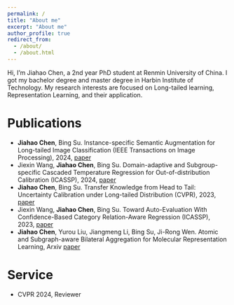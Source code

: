 ```yaml
---
permalink: /
title: "About me"
excerpt: "About me"
author_profile: true
redirect_from: 
  - /about/
  - /about.html
---
```


Hi, I’m Jiahao Chen, a 2nd year PhD student at Renmin University of China. I got my bachelor degree and master degree in Harbin Institute of Technology. My research interests are focused on Long-tailed learning, Representation Learning, and their application.

Publications 
======
- **Jiahao Chen**, Bing Su. Instance-specific Semantic Augmentation for Long-tailed Image Classification (IEEE Transactions on Image Processing), 2024, [paper](https://ieeexplore.ieee.org/abstract/document/10480367)
- Jiexin Wang, **Jiahao Chen**, Bing Su. Domain-adaptive and Subgroup-specific Cascaded Temperature Regression for Out-of-distribution Calibration (ICASSP), 2024, [paper](https://arxiv.org/abs/2402.09204)
- **Jiahao Chen**, Bing Su. Transfer Knowledge from Head to Tail: Uncertainty Calibration under Long-tailed Distribution (CVPR), 2023, [paper](https://openaccess.thecvf.com/content/CVPR2023/papers/Chen_Transfer_Knowledge_From_Head_to_Tail_Uncertainty_Calibration_Under_Long-Tailed_CVPR_2023_paper.pdf)
- Jiexin Wang, **Jiahao Chen**, Bing Su. Toward Auto-Evaluation With Confidence-Based Category Relation-Aware Regression (ICASSP), 2023, [paper](https://arxiv.org/pdf/2304.08288.pdf)
- **Jiahao Chen**, Yurou Liu, Jiangmeng Li, Bing Su, Ji-Rong Wen. Atomic and Subgraph-aware Bilateral Aggregation for Molecular Representation Learning, Arxiv [paper](https://arxiv.org/pdf/2305.12618.pdf)

Service
======
- CVPR 2024, Reviewer